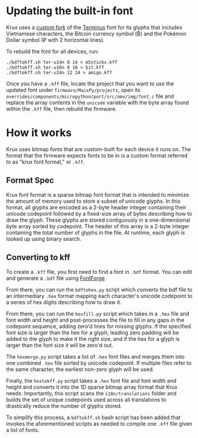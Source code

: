 # Updating the built-in font
Krux uses a [custom fork](https://github.com/bachan/terminus-font-vietnamese) of the [Terminus](http://terminus-font.sourceforge.net/) font for its glyphs that includes Vietnamese characters, the Bitcoin currency symbol (₿) and the Pokémon Dollar symbol (₽ with 2 horizontal lines).

To rebuild the font for all devices, run:
```
./bdftokff.sh ter-u14n 8 14 > m5stickv.kff
./bdftokff.sh ter-u16n 8 16 > bit.kff
./bdftokff.sh ter-u24n 12 24 > amigo.kff
```

Once you have a `.kff` file, locate the project that you want to use the updated font under `firmware/MaixPy/projects`, open its `overrides/components/micropython/port/src/omv/img/font.c` file and replace the array contents in the `unicode` variable with the byte array found within the `.kff` file, then rebuild the firmware.

# How it works
Krux uses bitmap fonts that are custom-built for each device it runs on. The format that the firmware expects fonts to be in is a custom format referred to as "krux font format," or `.kff`. 

## Format Spec
Krux font format is a sparse bitmap font format that is intended to minimize the amount of memory used to store a subset of unicode glyphs. In this format, all glyphs are encoded as a 2-byte header integer containing their unicode codepoint followed by a fixed-size array of bytes describing how to draw the glyph. These glyphs are stored contiguously in a one-dimensional byte array sorted by codepoint. The header of this array is a 2-byte integer containing the total number of glyphs in the file. At runtime, each glyph is looked up using binary search.

## Converting to kff

To create a `.kff` file, you first need to find a font in `.bdf` format. You can edit and generate a `.bdf` file using [FontForge](https://fontforge.org)

From there, you can run the `bdftohex.py` script which converts the bdf file to an intermediary `.hex` format mapping each character's unicode codepoint to a series of hex digits describing how to draw it.

From there, you can run the `hexfill.py` script which takes in a `.hex` file and font width and height and post-processes the file to fill in any gaps in the codepoint sequence, adding zero'd lines for missing glyphs. If the specified font size is larger than the hex for a glyph, leading zero padding will be added to the glyph to make it the right size, and if the hex for a glyph is larger than the font size it will be zero'd out.

The `hexmerge.py` script takes a list of `.hex` font files and merges them into one combined `.hex` file sorted by unicode codepoint. If multiple files refer to the same character, the earliest non-zero glyph will be used.

Finally, the `hextokff.py` script takes a `.hex` font file and font width and height and converts it into the 1D sparse bitmap array format that Krux needs. Importantly, this script scans the `i18n/translations` folder and builds the set of unique codepoints used across all translations to drastically reduce the number of glyphs stored.

To simplify this process, a `bdftokff.sh` bash script has been added that invokes the aforementioned scripts as needed to compile one `.kff` file given a list of fonts.
